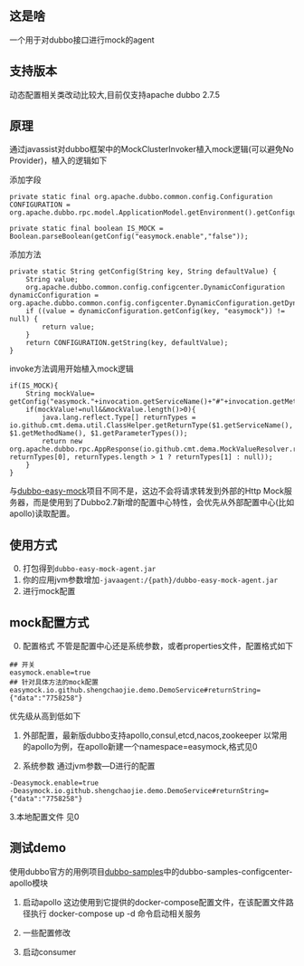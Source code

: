 ## 这是啥
一个用于对dubbo接口进行mock的agent

## 支持版本
动态配置相关类改动比较大,目前仅支持apache dubbo 2.7.5

## 原理
通过javassist对dubbo框架中的MockClusterInvoker植入mock逻辑(可以避免No Provider)，植入的逻辑如下

添加字段
```
private static final org.apache.dubbo.common.config.Configuration CONFIGURATION =  org.apache.dubbo.rpc.model.ApplicationModel.getEnvironment().getConfiguration();

private static final boolean IS_MOCK = Boolean.parseBoolean(getConfig("easymock.enable","false"));

```
添加方法
```
private static String getConfig(String key, String defaultValue) {
    String value;
    org.apache.dubbo.common.config.configcenter.DynamicConfiguration dynamicConfiguration = org.apache.dubbo.common.config.configcenter.DynamicConfiguration.getDynamicConfiguration();
    if ((value = dynamicConfiguration.getConfig(key, "easymock")) != null) {
        return value;
    }
    return CONFIGURATION.getString(key, defaultValue);
}

```
invoke方法调用开始植入mock逻辑
```
if(IS_MOCK){
    String mockValue= getConfig("easymock."+invocation.getServiceName()+"#"+invocation.getMethodName(),null);
    if(mockValue!=null&&mockValue.length()>0){
        java.lang.reflect.Type[] returnTypes = io.github.cmt.dema.util.ClassHelper.getReturnType($1.getServiceName(), $1.getMethodName(), $1.getParameterTypes());
        return new org.apache.dubbo.rpc.AppResponse(io.github.cmt.dema.MockValueResolver.resolve(mockValue, returnTypes[0], returnTypes.length > 1 ? returnTypes[1] : null));
    }
}
```

与[dubbo-easy-mock](https://github.com/dsc-cmt/dubbo-easy-mock)项目不同不是，这边不会将请求转发到外部的Http Mock服务器，而是使用到了Dubbo2.7新增的配置中心特性，会优先从外部配置中心(比如apollo)读取配置。

## 使用方式
0. 打包得到`dubbo-easy-mock-agent.jar`
1. 你的应用jvm参数增加`-javaagent:/{path}/dubbo-easy-mock-agent.jar`
3. 进行mock配置

## mock配置方式

0. 配置格式
不管是配置中心还是系统参数，或者properties文件，配置格式如下
```
## 开关
easymock.enable=true
## 针对具体方法的mock配置
easymock.io.github.shengchaojie.demo.DemoService#returnString={"data":"7758258"}
```

优先级从高到低如下

1. 外部配置，最新版dubbo支持apollo,consul,etcd,nacos,zookeeper
以常用的apollo为例，在apollo新建一个namespace=easymock,格式见0

2. 系统参数
通过jvm参数—D进行的配置
```
-Deasymock.enable=true
-Deasymock.io.github.shengchaojie.demo.DemoService#returnString={"data":"7758258"}
```

3.本地配置文件
见0

## 测试demo
使用dubbo官方的用例项目[dubbo-samples](https://github.com/apache/dubbo-samples)中的dubbo-samples-configcenter-apollo模块

1. 启动apollo
这边使用到它提供的docker-compose配置文件，在该配置文件路径执行 docker-compose up -d 命令启动相关服务

2. 一些配置修改

3. 启动consumer
